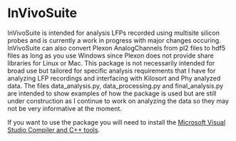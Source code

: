 # InVivoSuite
InVivoSuite is intended for analysis LFPs recorded using multisite silicon probes and is currently a work in progress with major changes occuring. InVivoSuite can also convert Plexon AnalogChannels from pl2 files to hdf5 files as long as you use Windows since Plexon does not provide share libraries for Linux or Mac. This package is not necessarily intended for broad use but tailored for specific analysis requirements that I have for analyzing LFP recordings and interfacing with Kilosort and Phy analyzed data. The files data_analysis.py, data_processing.py and final_analysis.py are intended to show examples of how the package is used but are still under construction as I continue to work on analyzing the data so they may not be very informative at the moment.

If you want to use the package you will need to install the [Microsoft Visual Studio Compiler and C++ tools](https://learn.microsoft.com/en-us/cpp/windows/latest-supported-vc-redist?view=msvc-170#visual-studio-2015-2017-2019-and-2022).